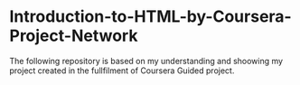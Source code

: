 # Introduction-to-HTML-by-Coursera-Project-Network
The following repository is based on my understanding and shoowing my project created in the fullfilment of Coursera Guided project.
